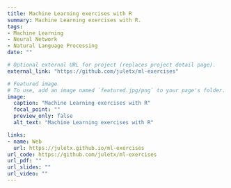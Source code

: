 ```yaml
---
title: Machine Learning exercises with R
summary: Machine Learning exercises with R.
tags:
- Machine Learning
- Neural Network
- Natural Language Processing
date: ""

# Optional external URL for project (replaces project detail page).
external_link: "https://github.com/juletx/ml-exercises"

# Featured image
# To use, add an image named `featured.jpg/png` to your page's folder. 
image:
  caption: "Machine Learning exercises with R"
  focal_point: ""
  preview_only: false
  alt_text: "Machine Learning exercises with R"

links:
- name: Web
  url: https://juletx.github.io/ml-exercises
url_code: https://github.com/juletx/ml-exercises
url_pdf: ""
url_slides: ""
url_video: ""
---
```


